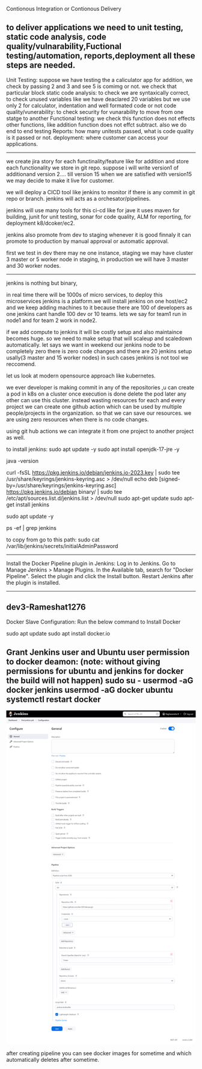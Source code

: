 Contionous Integration or Contionous Delivery


to deliver applications we need to unit testing, static code analysis, code quality/vulnarability,Fuctional testing/automation, reports,deployment all these steps are needed.
--------------------

Unit Testing: suppose we have testing the a caliculator app for addition, we check by passing 2 and 3 and see 5 is comimg or not. we check that particular block 
static code analysis: to check we are syntaxically correct, to check unused variables like we have deaclared 20 variables but we use only 2 for calculator, indentation and well formated code or not
code quality/vunerability: to check security for vunarability to move from one statge to another
Functional testing: we check this function does not effects other functions, like addition function does not effct subtract. also we do end to end testing
Reports: how many unitests passed, what is code quality is it passed or not.
deployment: where customer can access your applications.

----------------------------------------------------------
we create jira story for each functinality/feature like for addition and store each functionality we store in git repo. suppose i will write version1 of additionand version 2.... till version 15 when
we are satisfied with version15 we may decide to make it live for customer.

we will deploy a CICD tool like jenkins to monitor if there is any commit in git repo or branch. jenkins will acts as a orchesator/pipelines.

jenkins will use many tools for this ci-cd like for jave it uses maven for building, junit for unit testing, sonar for code quality, ALM for reporting, for deployment k8/dcoker/ec2.

jenkins also promote from dev to staging whenever it is good finnaly it can promote to production by manual approval or automatic approval.

first we test in dev there may ne one instance, staging  we may have cluster 3 master or 5 worker node in staging,  in production we will have 3 master and 30 worker nodes.

---------------------------------------------------------------------------------------------------------------------------------------------------------------------------------------------------
jenkins is nothing but binary,

in real time there will be 1000s of micro services, to deploy this microservices jenkins is a platform.we will install jenkins on one host/ec2 and we keep adding machines to it because there are 100 of developers 
as one jenkins cant handle 100 dev or 10 teams. lets we say for team1 run in node1 and for team 2 work in node2.


if we add compute to jenkins it will be costly setup and also maintaince becomes huge. so we need to make setup that will scaleup and scaledown automatically. let says we want in weekend our jenkins node to be completely zero
there is zero code changes and there are 20 jenkins setup usally(3 master and 15 worker nodes) in such cases jenkins is not tool we reccomend.


let us look at modern opensource approach like kubernetes.

we ever developer is making commit in any of the repositories ,u can create a pod in k8s on a cluster once execution is done delete the pod later any other can use this cluster.
instead wasting resources for each and every project we can create one github action which can be used by multiple people/projects in the organization. so that we can save our resources. we are using zero resources 
when there is no code changes.

using git hub actions we can integrate it from one project to another project as well.

to install jenkins:
sudo apt update -y
sudo apt install openjdk-17-jre -y

java -version

curl -fsSL https://pkg.jenkins.io/debian/jenkins.io-2023.key | sudo tee \
  /usr/share/keyrings/jenkins-keyring.asc > /dev/null
echo deb [signed-by=/usr/share/keyrings/jenkins-keyring.asc] \
  https://pkg.jenkins.io/debian binary/ | sudo tee \
  /etc/apt/sources.list.d/jenkins.list > /dev/null
sudo apt-get update
sudo apt-get install jenkins

sudo apt update -y

ps -ef | grep jenkins

to copy from go to this path: sudo cat  /var/lib/jenkins/secrets/initialAdminPassword

----------------------------------------------------------------------------------------------

Install the Docker Pipeline plugin in Jenkins:
Log in to Jenkins.
Go to Manage Jenkins > Manage Plugins.
In the Available tab, search for "Docker Pipeline".
Select the plugin and click the Install button.
Restart Jenkins after the plugin is installed.

-----------------------------------------------------------------------------------------------
dev3-Rameshat1276
--------------------------------------------------------------------------------------

Docker Slave Configuration:
Run the below command to Install Docker

sudo apt update
sudo apt install docker.io

Grant Jenkins user and Ubuntu user permission to docker deamon:
(note: without giving permissions for ubuntu and jenkins for docker the build will not happen)
sudo su - 
usermod -aG docker jenkins
usermod -aG docker ubuntu
systemctl restart docker
--------------------------------------------------------------------------------------------------


<img src="https://github.com/dev1287/devops/blob/main/images/jenkins/1.png" alt="Screenshot 2023-02-01 at 5 46 14 PM" style="max-width: 100%;">

after creating pipeline you can see docker images for sometime and which automatically deletes after sometime.


































